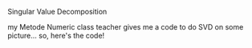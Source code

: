 Singular Value Decomposition

my Metode Numeric class teacher gives me a code to do SVD on some picture...
so, here's the code!

